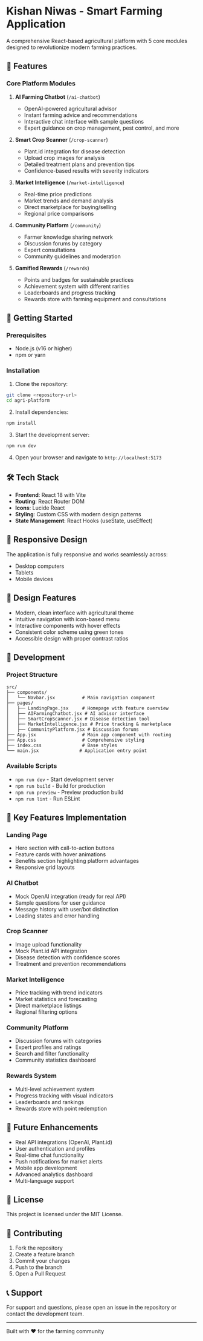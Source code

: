 
# Kishan Niwas - Smart Farming Application

A comprehensive React-based agricultural platform with 5 core modules designed to revolutionize modern farming practices.

## 🌱 Features

### Core Platform Modules

1. **AI Farming Chatbot** (`/ai-chatbot`)
   - OpenAI-powered agricultural advisor
   - Instant farming advice and recommendations
   - Interactive chat interface with sample questions
   - Expert guidance on crop management, pest control, and more

2. **Smart Crop Scanner** (`/crop-scanner`)
   - Plant.id integration for disease detection
   - Upload crop images for analysis
   - Detailed treatment plans and prevention tips
   - Confidence-based results with severity indicators

3. **Market Intelligence** (`/market-intelligence`)
   - Real-time price predictions
   - Market trends and demand analysis
   - Direct marketplace for buying/selling
   - Regional price comparisons

4. **Community Platform** (`/community`)
   - Farmer knowledge sharing network
   - Discussion forums by category
   - Expert consultations
   - Community guidelines and moderation

5. **Gamified Rewards** (`/rewards`)
   - Points and badges for sustainable practices
   - Achievement system with different rarities
   - Leaderboards and progress tracking
   - Rewards store with farming equipment and consultations

## 🚀 Getting Started

### Prerequisites
- Node.js (v16 or higher)
- npm or yarn

### Installation

1. Clone the repository:
```bash
git clone <repository-url>
cd agri-platform
```

2. Install dependencies:
```bash
npm install
```

3. Start the development server:
```bash
npm run dev
```

4. Open your browser and navigate to `http://localhost:5173`

## 🛠️ Tech Stack

- **Frontend**: React 18 with Vite
- **Routing**: React Router DOM
- **Icons**: Lucide React
- **Styling**: Custom CSS with modern design patterns
- **State Management**: React Hooks (useState, useEffect)

## 📱 Responsive Design

The application is fully responsive and works seamlessly across:
- Desktop computers
- Tablets
- Mobile devices

## 🎨 Design Features

- Modern, clean interface with agricultural theme
- Intuitive navigation with icon-based menu
- Interactive components with hover effects
- Consistent color scheme using green tones
- Accessible design with proper contrast ratios

## 🔧 Development

### Project Structure
```
src/
├── components/
│   └── Navbar.jsx          # Main navigation component
├── pages/
│   ├── LandingPage.jsx     # Homepage with feature overview
│   ├── AIFarmingChatbot.jsx # AI advisor interface
│   ├── SmartCropScanner.jsx # Disease detection tool
│   ├── MarketIntelligence.jsx # Price tracking & marketplace
│   ├── CommunityPlatform.jsx # Discussion forums
├── App.jsx                 # Main app component with routing
├── App.css                 # Comprehensive styling
├── index.css               # Base styles
└── main.jsx               # Application entry point
```

### Available Scripts

- `npm run dev` - Start development server
- `npm run build` - Build for production
- `npm run preview` - Preview production build
- `npm run lint` - Run ESLint

## 🌟 Key Features Implementation

### Landing Page
- Hero section with call-to-action buttons
- Feature cards with hover animations
- Benefits section highlighting platform advantages
- Responsive grid layouts

### AI Chatbot
- Mock OpenAI integration (ready for real API)
- Sample questions for user guidance
- Message history with user/bot distinction
- Loading states and error handling

### Crop Scanner
- Image upload functionality
- Mock Plant.id API integration
- Disease detection with confidence scores
- Treatment and prevention recommendations

### Market Intelligence
- Price tracking with trend indicators
- Market statistics and forecasting
- Direct marketplace listings
- Regional filtering options

### Community Platform
- Discussion forums with categories
- Expert profiles and ratings
- Search and filter functionality
- Community statistics dashboard

### Rewards System
- Multi-level achievement system
- Progress tracking with visual indicators
- Leaderboards and rankings
- Rewards store with point redemption

## 🔮 Future Enhancements

- Real API integrations (OpenAI, Plant.id)
- User authentication and profiles
- Real-time chat functionality
- Push notifications for market alerts
- Mobile app development
- Advanced analytics dashboard
- Multi-language support

## 📄 License

This project is licensed under the MIT License.

## 🤝 Contributing

1. Fork the repository
2. Create a feature branch
3. Commit your changes
4. Push to the branch
5. Open a Pull Request

## 📞 Support

For support and questions, please open an issue in the repository or contact the development team.

---

Built with ❤️ for the farming community
